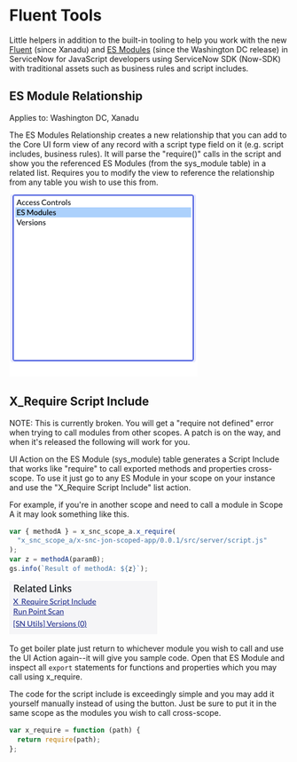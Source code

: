 # Fluent Tools

Little helpers in addition to the built-in tooling to help you work with the new [Fluent](https://docs.servicenow.com/bundle/xanadu-api-reference/page/build/servicenow-sdk/concept/servicenow-fluent.html) (since Xanadu) and [ES Modules](https://docs.servicenow.com/bundle/washingtondc-api-reference/page/script/sdk/concept/servicenow-sdk.html) (since the Washington DC release) in ServiceNow for JavaScript developers using ServiceNow SDK (Now-SDK) with traditional assets such as business rules and script includes.

## ES Module Relationship

Applies to: Washington DC, Xanadu

The ES Modules Relationship creates a new relationship that you can add to the Core UI form view of any record with a script type field on it (e.g. script includes, business rules). It will parse the "require()" calls in the script and show you the referenced ES Modules (from the sys_module table) in a related list. Requires you to modify the view to reference the relationship from any table you wish to use this from.

![Adding ES Module related list to form](./images/add_relationship.png)

## X_Require Script Include

NOTE: This is currently broken. You will get a "require not defined" error when trying to call modules from other scopes. A patch is on the way, and when it's released the following will work for you.

UI Action on the ES Module (sys_module) table generates a Script Include that works like "require" to call exported methods and properties cross-scope. To use it just go to any ES Module in your scope on your instance and use the "X_Require Script Include" list action.

For example, if you're in another scope and need to call a module in Scope A it may look something like this.

```javascript
var { methodA } = x_snc_scope_a.x_require(
  "x_snc_scope_a/x-snc-jon-scoped-app/0.0.1/src/server/script.js"
);
var z = methodA(paramB);
gs.info(`Result of methodA: ${z}`);
```

![X Require Script Include UI Action](./images/x_require_ui_action.png)

To get boiler plate just return to whichever module you wish to call and use the UI Action again--it will give you sample code. Open that ES Module and inspect all `export` statements for functions and properties which you may call using x_require.

The code for the script include is exceedingly simple and you may add it yourself manually instead of using the button. Just be sure to put it in the same scope as the modules you wish to call cross-scope.

```javascript
var x_require = function (path) {
  return require(path);
};
```

